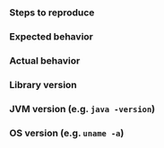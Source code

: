 ### Steps to reproduce

### Expected behavior

### Actual behavior

### Library version

### JVM version (e.g. `java -version`)

### OS version (e.g. `uname -a`)
